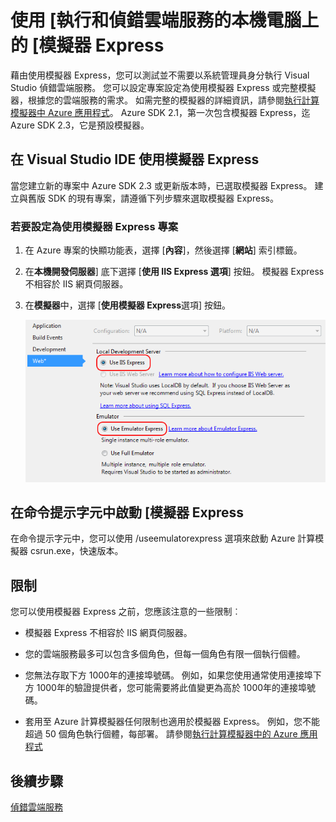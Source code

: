 <properties
   pageTitle="使用 [執行和偵錯雲端服務的本機電腦上的 [模擬器 Express |Microsoft Azure"
   description="使用 [執行和偵錯雲端服務的本機電腦上的 [模擬器 Express"
   services="visual-studio-online"
   documentationCenter="n/a"
   authors="TomArcher"
   manager="douge"
   editor="" />
<tags
   ms.service="visual-studio-online"
   ms.devlang="multiple"
   ms.topic="article"
   ms.tgt_pltfrm="multiple"
   ms.workload="na"
   ms.date="08/15/2016"
   ms.author="tarcher" />


# <a name="using-emulator-express-to-run-and-debug-a-cloud-service-on-a-local-machine"></a>使用 [執行和偵錯雲端服務的本機電腦上的 [模擬器 Express

藉由使用模擬器 Express，您可以測試並不需要以系統管理員身分執行 Visual Studio 偵錯雲端服務。 您可以設定專案設定為使用模擬器 Express 或完整模擬器，根據您的雲端服務的需求。 如需完整的模擬器的詳細資訊，請參閱[執行計算模擬器中 Azure 應用程式](./storage/storage-use-emulator.md)。 Azure SDK 2.1，第一次包含模擬器 Express，迄 Azure SDK 2.3，它是預設模擬器。

## <a name="using-emulator-express-in-the-visual-studio-ide"></a>在 Visual Studio IDE 使用模擬器 Express

當您建立新的專案中 Azure SDK 2.3 或更新版本時，已選取模擬器 Express。 建立與舊版 SDK 的現有專案，請遵循下列步驟來選取模擬器 Express。

### <a name="to-configure-a-project-to-use-emulator-express"></a>若要設定為使用模擬器 Express 專案

1. 在 Azure 專案的快顯功能表，選擇 [**內容**]，然後選擇 [**網站**] 索引標籤。

1. 在**本機開發伺服器**] 底下選擇 [**使用 IIS Express 選項**] 按鈕。 模擬器 Express 不相容於 IIS 網頁伺服器。

1. 在**模擬器**中，選擇 [**使用模擬器 Express**選項] 按鈕。

    ![模擬器 Express](./media/vs-azure-tools-emulator-express-debug-run/IC673363.gif)

## <a name="launching-emulator-express-at-a-command-prompt"></a>在命令提示字元中啟動 [模擬器 Express

在命令提示字元中，您可以使用 /useemulatorexpress 選項來啟動 Azure 計算模擬器 csrun.exe，快速版本。

## <a name="limitations"></a>限制

您可以使用模擬器 Express 之前，您應該注意的一些限制︰

- 模擬器 Express 不相容於 IIS 網頁伺服器。

- 您的雲端服務最多可以包含多個角色，但每一個角色有限一個執行個體。

- 您無法存取下方 1000年的連接埠號碼。 例如，如果您使用通常使用連接埠下方 1000年的驗證提供者，您可能需要將此值變更為高於 1000年的連接埠號碼。

- 套用至 Azure 計算模擬器任何限制也適用於模擬器 Express。 例如，您不能超過 50 個角色執行個體，每部署。 請參閱[執行計算模擬器中的 Azure 應用程式](http://go.microsoft.com/fwlink/p/?LinkId=623050)

## <a name="next-steps"></a>後續步驟

[偵錯雲端服務](https://msdn.microsoft.com/library/azure/ee405479.aspx)
